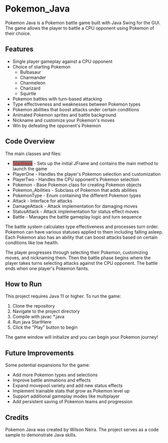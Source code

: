 # Pokemon_Java

Pokemon Java is a Pokemon battle game built with Java Swing for the GUI. The game allows the player to battle a CPU opponent using Pokemon of their choice.

## Features

* Single player gameplay against a CPU opponent
* Choice of starting Pokemon
  * Bulbasaur
  * Charmander
  * Charmeleon
  * Charizard
  * Squirtle
* Pokemon battles with turn-based attacking
* Type effectiveness and weaknesses between Pokemon types
* Pokemon abilities that boost attacks under certain conditions
* Animated Pokemon sprites and battle background
* Nickname and customize your Pokemon's moves
* Win by defeating the opponent's Pokemon

## Code Overview

The main classes and files:

* <span style="background-color: gray; color: red;">StartHere</span> - Sets up the initial JFrame and contains the main method to launch the game
* PlayerOne - Handles the player's Pokemon selection and customization
* PlayerTwo - Handles the CPU opponent's Pokemon selection
* Pokemon - Base Pokemon class for creating Pokemon objects
* Pokemon_Abilities - Subclass of Pokemon that adds abilities
* PokemonType - Enum containing the different Pokemon types
* Attack - Interface for attacks
* DamageAttack - Attack implementation for damaging moves
* StatusAttack - Attack implementation for status effect moves
* Battle - Manages the battle gameplay logic and turn sequence
  
The battle system calculates type effectiveness and processes turn order. Pokemon can have various statuses applied to them including falling asleep. Each Pokemon also has an ability that can boost attacks based on certain conditions like low health.

The player progresses through selecting their Pokemon, customizing moves, and nicknaming them. Then the battle phase begins where the player takes turns selecting attacks against the CPU opponent. The battle ends when one player's Pokemon faints.

## How to Run

This project requires Java 11 or higher. To run the game:

1. Clone the repository
2. Navigate to the project directory
3. Compile with javac *.java
4. Run java StartHere
5. Click the "Play" button to begin
   
The game window will initialize and you can begin your Pokemon journey!

## Future Improvements

Some potential expansions for the game:
* Add more Pokemon types and selections
* Improve battle animations and effects
* Expand movepool variety and add new status effects
* Implement trainable stats that grow as Pokemon level up
* Support additional gameplay modes like multiplayer
* Add persistent saving of Pokemon teams and progression
## Credits

Pokemon Java was created by Wilson Neira. The project serves as a code sample to demonstrate Java skills.
